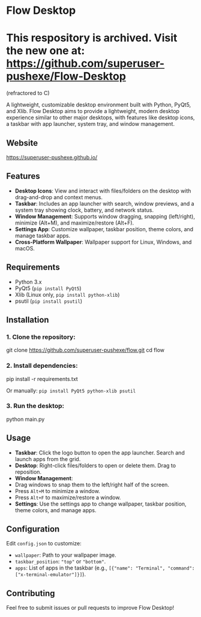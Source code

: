 # Flow Desktop
# This respository is archived. Visit the new one at: https://github.com/superuser-pushexe/Flow-Desktop
(refractored to C)

A lightweight, customizable desktop environment built with Python, PyQt5, and Xlib. Flow Desktop aims to provide a lightweight, modern desktop experience similar to other major desktops, with features like desktop icons, a taskbar with app launcher, system tray, and window management.

## Website 
https://superuser-pushexe.github.io/
## Features
- **Desktop Icons**: View and interact with files/folders on the desktop with drag-and-drop and context menus.
- **Taskbar**: Includes an app launcher with search, window previews, and a system tray showing clock, battery, and network status.
- **Window Management**: Supports window dragging, snapping (left/right), minimize (Alt+M), and maximize/restore (Alt+F).
- **Settings App**: Customize wallpaper, taskbar position, theme colors, and manage taskbar apps.
- **Cross-Platform Wallpaper**: Wallpaper support for Linux, Windows, and macOS.

## Requirements
- Python 3.x
- PyQt5 (`pip install PyQt5`)
- Xlib (Linux only, `pip install python-xlib`)
- psutil (`pip install psutil`)

## Installation
### 1. Clone the repository:
git clone https://github.com/superuser-pushexe/flow.git
cd flow

### 2. Install dependencies:
pip install -r requirements.txt

Or manually: `pip install PyQt5 python-xlib psutil`
### 3. Run the desktop:
python main.py

## Usage
- **Taskbar**: Click the logo button to open the app launcher. Search and launch apps from the grid.
- **Desktop**: Right-click files/folders to open or delete them. Drag to reposition.
- **Window Management**:
- Drag windows to snap them to the left/right half of the screen.
- Press `Alt+M` to minimize a window.
- Press `Alt+F` to maximize/restore a window.
- **Settings**: Use the settings app to change wallpaper, taskbar position, theme colors, and manage apps.

## Configuration
Edit `config.json` to customize:
- `wallpaper`: Path to your wallpaper image.
- `taskbar_position`: `"top"` or `"bottom"`.
- `apps`: List of apps in the taskbar (e.g., `[{"name": "Terminal", "command": ["x-terminal-emulator"]}]`).

## Contributing
Feel free to submit issues or pull requests to improve Flow Desktop!
